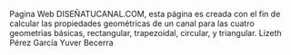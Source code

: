 Pagina Web DISEÑATUCANAL.COM, esta página es creada con el fin de calcular las propiedades geométricas de un canal para las cuatro geometrias básicas, rectangular, trapezoidal, circular, y triangular.
Lizeth Pérez García 
Yuver Becerra
